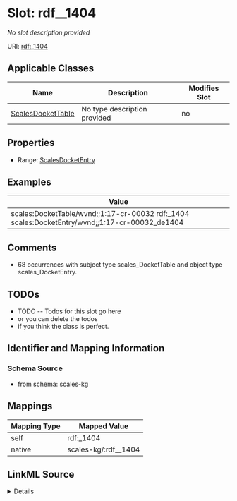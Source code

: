 

# Slot: rdf__1404


_No slot description provided_





URI: [rdf:_1404](http://www.w3.org/1999/02/22-rdf-syntax-ns#_1404)



<!-- no inheritance hierarchy -->





## Applicable Classes

| Name | Description | Modifies Slot |
| --- | --- | --- |
| [ScalesDocketTable](../classes/ScalesDocketTable.md) | No type description provided |  no  |







## Properties

* Range: [ScalesDocketEntry](../classes/ScalesDocketEntry.md)






## Examples

| Value |
| --- |
| scales:DocketTable/wvnd;;1:17-cr-00032 rdf:_1404 scales:DocketEntry/wvnd;;1:17-cr-00032_de1404 |

## Comments

* 68 occurrences with subject type scales_DocketTable and object type scales_DocketEntry.

## TODOs

* TODO -- Todos for this slot go here
* or you can delete the todos
* if you think the class is perfect.

## Identifier and Mapping Information







### Schema Source


* from schema: scales-kg




## Mappings

| Mapping Type | Mapped Value |
| ---  | ---  |
| self | rdf:_1404 |
| native | scales-kg/:rdf__1404 |




## LinkML Source

<details>
```yaml
name: rdf__1404
description: No slot description provided
todos:
- TODO -- Todos for this slot go here
- or you can delete the todos
- if you think the class is perfect.
comments:
- 68 occurrences with subject type scales_DocketTable and object type scales_DocketEntry.
examples:
- value: scales:DocketTable/wvnd;;1:17-cr-00032 rdf:_1404 scales:DocketEntry/wvnd;;1:17-cr-00032_de1404
from_schema: scales-kg
rank: 1000
slot_uri: rdf:_1404
alias: rdf__1404
domain_of:
- scales_DocketTable
range: scales_DocketEntry

```
</details>